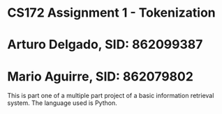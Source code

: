 # CS172 Assignment 1 - Tokenization

# Arturo Delgado, SID: 862099387
# Mario Aguirre, SID: 862079802

This is part one of a multiple part project of a basic information retrieval system. The language used is Python.